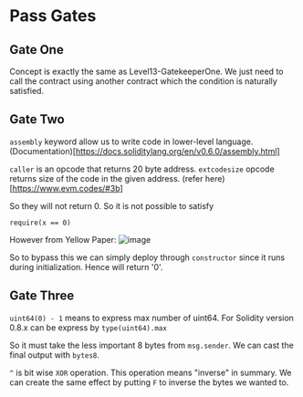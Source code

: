 # Pass Gates

## Gate One
Concept is exactly the same as Level13-GatekeeperOne. We just need to call the contract using another contract which the condition is naturally satisfied.

## Gate Two
`assembly` keyword allow us to write code in lower-level language.(Documentation)[https://docs.soliditylang.org/en/v0.6.0/assembly.html]

`caller` is an opcode that returns 20 byte address.
`extcodesize` opcode returns size of the code in the given address.
(refer here)[https://www.evm.codes/#3b]

So they will not return 0. So it is not possible to satisfy 
```
require(x == 0)
```
However from Yellow Paper:
![image](https://user-images.githubusercontent.com/62827213/183115921-99b4442e-6a83-4315-8d7b-d9133337784b.png)

So to bypass this we can simply deploy through `constructor` since it runs during initialization. Hence will return '0'.

## Gate Three
`uint64(0) - 1` means to express max number of uint64. For Solidity version 0.8.x can be express by `type(uint64).max`

So it must take the less important 8 bytes from `msg.sender`. We can cast the final output with `bytes8`.

`^` is bit wise `XOR` operation. This operation means "inverse" in summary. We can create the same effect by putting `F` to inverse the bytes we wanted to.

